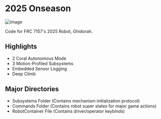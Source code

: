 # **2025 Onseason**

![image](https://github.com/user-attachments/assets/1de645ff-549b-47a8-b1c6-7442d2b4dbe5)

Code for FRC 7157's 2025 Robot, Ghidorah.

## **Highlights**
- 2 Coral Autonomous Mode
- 3 Motion-Profiled Subsystems
- Embedded Sensor Logging
- Deep Climb

## **Major Directories**
- Subsystems Folder (Contains mechanism initialization protocol)
- Commands Folder (Contains robot super states for major game actions)
- RobotContainer File (Contains driver/operator keybinds)
